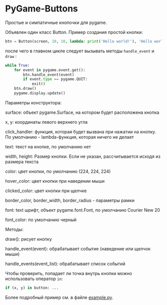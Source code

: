 # PyGame-Buttons

Простые и симпатичные кнопочки для pygame.

Объявлен один класс Button. Пример создания простой кнопки:

```python
btn = Button(screen, 10, 10, lambda: print('Hello world!'), 'Hello world!')
```

после чего в главном цикле следует вызывать методы `handle_event` и `draw` :

```python
while True:
    for event in pygame.event.get():
        btn.handle_event(event)
        if event.type == pygame.QUIT:
            exit()
    btn.draw()
    pygame.display.update()
```

Параметры конструктора:

surface: объект pygame.Surface, на котором будет расположена кнопка

x, y: координаты левого верхнего угла

click_handler: функция, которая будет вызвана при нажатии на кнопку. По умолчанию - lambda-функция, которая ничего не делает

text: текст на кнопке, по умолчанию нет

width, height: Размер кнопки. Если не указан, рассчитывается исходя из размера текста

color: цвет кнопки, по умолчанию (224, 224, 224)

hover_color: цвет кнопки при наведении мыши

clicked_color: цвет кнопки при щелчке

border_color, border_width, border_radius - параметры рамки

font: text шрифт, объект pygame.font.Font, по умолчанию Courier New 20

font_color: по умолчанию черный


Методы:

draw(): рисует кнопку

handle_event(event): обрабатывает событие (наведение или щелчок мыши)

handle_events(event_list): обрабатывает список событий

Чтобы проверить, попадает ли точка внутрь кнопки можно использовать оператор `in`:
```python
if (x, y) in button: ...
```

Более подробный пример см. в файле [example.py](example.py).
